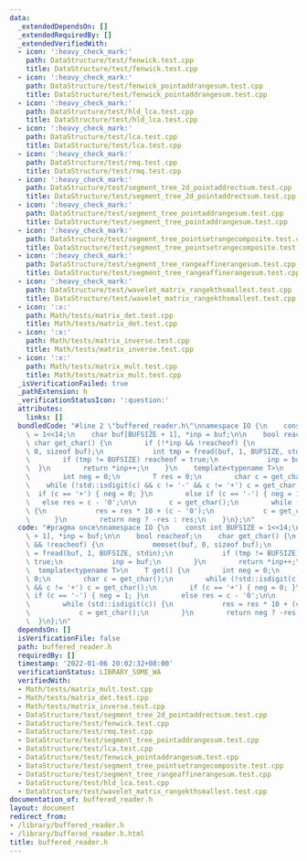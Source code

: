 ```yaml
---
data:
  _extendedDependsOn: []
  _extendedRequiredBy: []
  _extendedVerifiedWith:
  - icon: ':heavy_check_mark:'
    path: DataStructure/test/fenwick.test.cpp
    title: DataStructure/test/fenwick.test.cpp
  - icon: ':heavy_check_mark:'
    path: DataStructure/test/fenwick_pointaddrangesum.test.cpp
    title: DataStructure/test/fenwick_pointaddrangesum.test.cpp
  - icon: ':heavy_check_mark:'
    path: DataStructure/test/hld_lca.test.cpp
    title: DataStructure/test/hld_lca.test.cpp
  - icon: ':heavy_check_mark:'
    path: DataStructure/test/lca.test.cpp
    title: DataStructure/test/lca.test.cpp
  - icon: ':heavy_check_mark:'
    path: DataStructure/test/rmq.test.cpp
    title: DataStructure/test/rmq.test.cpp
  - icon: ':heavy_check_mark:'
    path: DataStructure/test/segment_tree_2d_pointaddrectsum.test.cpp
    title: DataStructure/test/segment_tree_2d_pointaddrectsum.test.cpp
  - icon: ':heavy_check_mark:'
    path: DataStructure/test/segment_tree_pointaddrangesum.test.cpp
    title: DataStructure/test/segment_tree_pointaddrangesum.test.cpp
  - icon: ':heavy_check_mark:'
    path: DataStructure/test/segment_tree_pointsetrangecomposite.test.cpp
    title: DataStructure/test/segment_tree_pointsetrangecomposite.test.cpp
  - icon: ':heavy_check_mark:'
    path: DataStructure/test/segment_tree_rangeaffinerangesum.test.cpp
    title: DataStructure/test/segment_tree_rangeaffinerangesum.test.cpp
  - icon: ':heavy_check_mark:'
    path: DataStructure/test/wavelet_matrix_rangekthsmallest.test.cpp
    title: DataStructure/test/wavelet_matrix_rangekthsmallest.test.cpp
  - icon: ':x:'
    path: Math/tests/matrix_det.test.cpp
    title: Math/tests/matrix_det.test.cpp
  - icon: ':x:'
    path: Math/tests/matrix_inverse.test.cpp
    title: Math/tests/matrix_inverse.test.cpp
  - icon: ':x:'
    path: Math/tests/matrix_mult.test.cpp
    title: Math/tests/matrix_mult.test.cpp
  _isVerificationFailed: true
  _pathExtension: h
  _verificationStatusIcon: ':question:'
  attributes:
    links: []
  bundledCode: "#line 2 \"buffered_reader.h\"\nnamespace IO {\n    const int BUFSIZE\
    \ = 1<<14;\n    char buf[BUFSIZE + 1], *inp = buf;\n\n    bool reacheof;\n   \
    \ char get_char() {\n        if (!*inp && !reacheof) {\n            memset(buf,\
    \ 0, sizeof buf);\n            int tmp = fread(buf, 1, BUFSIZE, stdin);\n    \
    \        if (tmp != BUFSIZE) reacheof = true;\n            inp = buf;\n      \
    \  }\n        return *inp++;\n    }\n    template<typename T>\n    T get() {\n\
    \        int neg = 0;\n        T res = 0;\n        char c = get_char();\n    \
    \    while (!std::isdigit(c) && c != '-' && c != '+') c = get_char();\n      \
    \  if (c == '+') { neg = 0; }\n        else if (c == '-') { neg = 1; }\n     \
    \   else res = c - '0';\n\n        c = get_char();\n        while (std::isdigit(c))\
    \ {\n            res = res * 10 + (c - '0');\n            c = get_char();\n  \
    \      }\n        return neg ? -res : res;\n    }\n};\n"
  code: "#pragma once\nnamespace IO {\n    const int BUFSIZE = 1<<14;\n    char buf[BUFSIZE\
    \ + 1], *inp = buf;\n\n    bool reacheof;\n    char get_char() {\n        if (!*inp\
    \ && !reacheof) {\n            memset(buf, 0, sizeof buf);\n            int tmp\
    \ = fread(buf, 1, BUFSIZE, stdin);\n            if (tmp != BUFSIZE) reacheof =\
    \ true;\n            inp = buf;\n        }\n        return *inp++;\n    }\n  \
    \  template<typename T>\n    T get() {\n        int neg = 0;\n        T res =\
    \ 0;\n        char c = get_char();\n        while (!std::isdigit(c) && c != '-'\
    \ && c != '+') c = get_char();\n        if (c == '+') { neg = 0; }\n        else\
    \ if (c == '-') { neg = 1; }\n        else res = c - '0';\n\n        c = get_char();\n\
    \        while (std::isdigit(c)) {\n            res = res * 10 + (c - '0');\n\
    \            c = get_char();\n        }\n        return neg ? -res : res;\n  \
    \  }\n};\n"
  dependsOn: []
  isVerificationFile: false
  path: buffered_reader.h
  requiredBy: []
  timestamp: '2022-01-06 20:02:32+08:00'
  verificationStatus: LIBRARY_SOME_WA
  verifiedWith:
  - Math/tests/matrix_mult.test.cpp
  - Math/tests/matrix_det.test.cpp
  - Math/tests/matrix_inverse.test.cpp
  - DataStructure/test/segment_tree_2d_pointaddrectsum.test.cpp
  - DataStructure/test/fenwick.test.cpp
  - DataStructure/test/rmq.test.cpp
  - DataStructure/test/segment_tree_pointaddrangesum.test.cpp
  - DataStructure/test/lca.test.cpp
  - DataStructure/test/fenwick_pointaddrangesum.test.cpp
  - DataStructure/test/segment_tree_pointsetrangecomposite.test.cpp
  - DataStructure/test/segment_tree_rangeaffinerangesum.test.cpp
  - DataStructure/test/hld_lca.test.cpp
  - DataStructure/test/wavelet_matrix_rangekthsmallest.test.cpp
documentation_of: buffered_reader.h
layout: document
redirect_from:
- /library/buffered_reader.h
- /library/buffered_reader.h.html
title: buffered_reader.h
---
```

